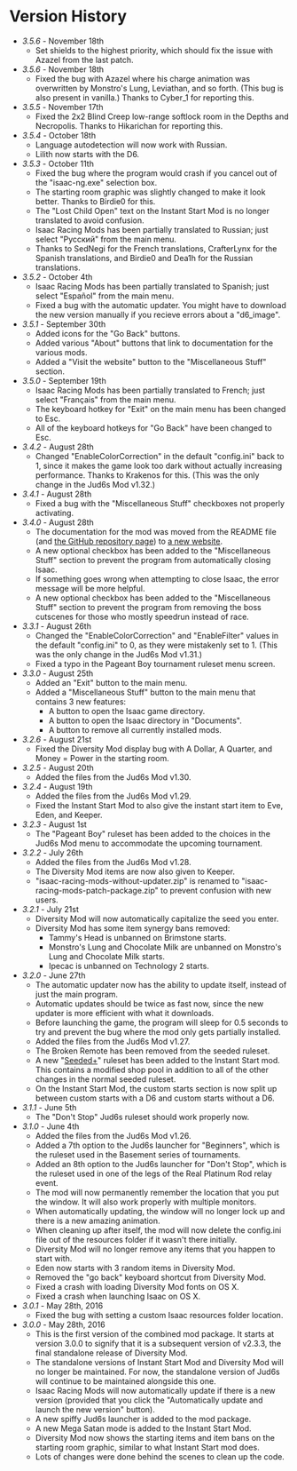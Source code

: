 # Version History

* *3.5.6* - November 18th
  * Set shields to the highest priority, which should fix the issue with Azazel from the last patch.
* *3.5.6* - November 18th
  * Fixed the bug with Azazel where his charge animation was overwritten by Monstro's Lung, Leviathan, and so forth. (This bug is also present in vanilla.) Thanks to Cyber_1 for reporting this.
* *3.5.5* - November 17th
  * Fixed the 2x2 Blind Creep low-range softlock room in the Depths and Necropolis. Thanks to Hikarichan for reporting this.
* *3.5.4* - October 18th
  * Language autodetection will now work with Russian.
  * Lilith now starts with the D6.
* *3.5.3* - October 11th
  * Fixed the bug where the program would crash if you cancel out of the "isaac-ng.exe" selection box.
  * The starting room graphic was slightly changed to make it look better. Thanks to Birdie0 for this.
  * The "Lost Child Open" text on the Instant Start Mod is no longer translated to avoid confusion.
  * Isaac Racing Mods has been partially translated to Russian; just select "Pусский" from the main menu.
  * Thanks to SedNegi for the French translations, CrafterLynx for the Spanish translations, and Birdie0 and Dea1h for the Russian translations.
* *3.5.2* - October 4th
  * Isaac Racing Mods has been partially translated to Spanish; just select "Español" from the main menu.
  * Fixed a bug with the automatic updater. You might have to download the new version manually if you recieve errors about a "d6_image". 
* *3.5.1* - September 30th
  * Added icons for the "Go Back" buttons.
  * Added various "About" buttons that link to documentation for the various mods.
  * Added a "Visit the website" button to the "Miscellaneous Stuff" section.
* *3.5.0* - September 19th
  * Isaac Racing Mods has been partially translated to French; just select "Français" from the main menu.
  * The keyboard hotkey for "Exit" on the main menu has been changed to Esc.
  * All of the keyboard hotkeys for "Go Back" have been changed to Esc.
* *3.4.2* - August 28th
  * Changed "EnableColorCorrection" in the default "config.ini" back to 1, since it makes the game look too dark without actually increasing performance. Thanks to Krakenos for this. (This was the only change in the Jud6s Mod v1.32.)
* *3.4.1* - August 28th
  * Fixed a bug with the "Miscellaneous Stuff" checkboxes not properly activating.
* *3.4.0* - August 28th
  * The documentation for the mod was moved from the README file (and [the GitHub repository page](https://github.com/Zamiell/jud6s)) to [a new website](https://zamiell.github.io/jud6s/).
  * A new optional checkbox has been added to the "Miscellaneous Stuff" section to prevent the program from automatically closing Isaac.
  * If something goes wrong when attempting to close Isaac, the error message will be more helpful.
  * A new optional checkbox has been added to the "Miscellaneous Stuff" section to prevent the program from removing the boss cutscenes for those who mostly speedrun instead of race.
* *3.3.1* - August 26th
  * Changed the "EnableColorCorrection" and "EnableFilter" values in the default "config.ini" to 0, as they were mistakenly set to 1. (This was the only change in the Jud6s Mod v1.31.)
  * Fixed a typo in the Pageant Boy tournament ruleset menu screen.
* *3.3.0* - August 25th
  * Added an "Exit" button to the main menu.
  * Added a "Miscellaneous Stuff" button to the main menu that contains 3 new features:
    * A button to open the Isaac game directory.
    * A button to open the Isaac directory in "Documents".
    * A button to remove all currently installed mods.
* *3.2.6* - August 21st
  * Fixed the Diversity Mod display bug with A Dollar, A Quarter, and Money = Power in the starting room.
* *3.2.5* - August 20th
  * Added the files from the Jud6s Mod v1.30.
* *3.2.4* - August 19th
  * Added the files from the Jud6s Mod v1.29.
  * Fixed the Instant Start Mod to also give the instant start item to Eve, Eden, and Keeper.
* *3.2.3* - August 1st
  * The "Pageant Boy" ruleset has been added to the choices in the Jud6s Mod menu to accommodate the upcoming tournament.
* *3.2.2* - July 26th
  * Added the files from the Jud6s Mod v1.28.
  * The Diversity Mod items are now also given to Keeper.
  * "isaac-racing-mods-without-updater.zip" is renamed to "isaac-racing-mods-patch-package.zip" to prevent confusion with new users.
* *3.2.1* - July 21st
  * Diversity Mod will now automatically capitalize the seed you enter.
  * Diversity Mod has some item synergy bans removed:
    * Tammy's Head is unbanned on Brimstone starts.
    * Monstro's Lung and Chocolate Milk are unbanned on Monstro's Lung and Chocolate Milk starts.
    * Ipecac is unbanned on Technology 2 starts.
* *3.2.0* - June 27th
  * The automatic updater now has the ability to update itself, instead of just the main program.
  * Automatic updates should be twice as fast now, since the new updater is more efficient with what it downloads.
  * Before launching the game, the program will sleep for 0.5 seconds to try and prevent the bug where the mod only gets partially installed.
  * Added the files from the Jud6s Mod v1.27.
  * The Broken Remote has been removed from the seeded ruleset.
  * A new "[Seeded+](https://github.com/Zamiell/isaac-racing-mods/blob/master/README-seeded+.md)" ruleset has been added to the Instant Start mod. This contains a modified shop pool in addition to all of the other changes in the normal seeded ruleset.
  * On the Instant Start Mod, the custom starts section is now split up between custom starts with a D6 and custom starts without a D6.
* *3.1.1* - June 5th
  * The "Don't Stop" Jud6s ruleset should work properly now.
* *3.1.0* - June 4th
  * Added the files from the Jud6s Mod v1.26.
  * Added a 7th option to the Jud6s launcher for "Beginners", which is the ruleset used in the Basement series of tournaments.
  * Added an 8th option to the Jud6s launcher for "Don't Stop", which is the ruleset used in one of the legs of the Real Platinum Rod relay event.
  * The mod will now permanently remember the location that you put the window. It will also work properly with multiple monitors.
  * When automatically updating, the window will no longer lock up and there is a new amazing animation.
  * When cleaning up after itself, the mod will now delete the config.ini file out of the resources folder if it wasn't there initially.
  * Diversity Mod will no longer remove any items that you happen to start with.
  * Eden now starts with 3 random items in Diversity Mod.
  * Removed the "go back" keyboard shortcut from Diversity Mod.
  * Fixed a crash with loading Diversity Mod fonts on OS X.
  * Fixed a crash when launching Isaac on OS X.
* *3.0.1* - May 28th, 2016
  * Fixed the bug with setting a custom Isaac resources folder location.
* *3.0.0* - May 28th, 2016
  * This is the first version of the combined mod package. It starts at version 3.0.0 to signify that it is a subsequent version of v2.3.3, the final standalone release of Diversity Mod.
  * The standalone versions of Instant Start Mod and Diversity Mod will no longer be maintained. For now, the standalone version of Jud6s will continue to be maintained alongside this one.
  * Isaac Racing Mods will now automatically update if there is a new version (provided that you click the "Automatically update and launch the new version" button).
  * A new spiffy Jud6s launcher is added to the mod package.
  * A new Mega Satan mode is added to the Instant Start Mod.
  * Diversity Mod now shows the starting items and item bans on the starting room graphic, similar to what Instant Start mod does.
  * Lots of changes were done behind the scenes to clean up the code.
